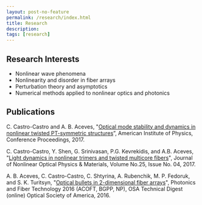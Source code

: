 ```yaml
---
layout: post-no-feature
permalink: /research/index.html
title: Research
description: 
tags: [research]
---
```



## Research Interests
* Nonlinear wave phenomena
* Nonlinearity and disorder in fiber arrays
* Perturbation theory and asymptotics
* Numerical methods applied to nonlinear optics and photonics

## Publications

C. Castro-Castro and A. B. Aceves, "[Optical mode stability and dynamics in nonlinear twisted PT-symmetric structures](https://aip.scitation.org/doi/abs/10.1063/1.5007355)”, American Institute of Physics, Conference Proceedings, 2017.

C. Castro-Castro, Y. Shen, G. Srinivasan, P.G. Kevrekidis, and A.B. Aceves, "[Light dynamics in nonlinear trimers and twisted multicore fibers](https://www.worldscientific.com/doi/abs/10.1142/S0218863516500429)", Journal of Nonlinear Optical Physics & Materials, Volume No.25, Issue No. 04, 2017.

A. B. Aceves, C. Castro-Castro, C. Shtyrina, A. Rubenchik, M. P. Fedoruk, and S. K. Turitsyn, "[Optical bullets in 2-dimensional fiber arrays](https://www.osapublishing.org/abstract.cfm?uri=NP-2016-NW5A.3)",  Photonics and Fiber Technology 2016 (ACOFT, BGPP, NP), OSA Technical Digest (online) Optical Society of America, 2016.









